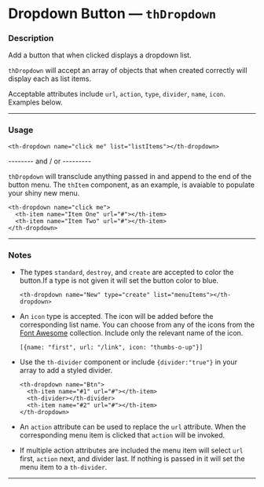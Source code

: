 # Dropdown Button — `thDropdown`

### Description

Add a button that when clicked displays a dropdown list.

`thDropdown` will accept an array of objects that when created correctly will display each as list items.

Acceptable attributes include `url`, `action`, `type`, `divider`, `name`, `icon`. Examples below.

---
### Usage
```
<th-dropdown name="click me" list="listItems"></th-dropdown>
```

-------- and / or ---------

`thDropdown` will transclude anything passed in and append to the end of the button menu. The `thItem` component, as an example, is avaiable to populate your shiny new menu.
```
<th-dropdown name="click me">
  <th-item name="Item One" url="#"></th-item>
  <th-item name="Item Two" url="#"></th-item>
</th-dropdown>
```
---
### Notes

- The types `standard`, `destroy`, and `create` are accepted to color the button.If a type is not given it will set the button color to blue.

  ```
  <th-dropdown name="New" type="create" list="menuItems"></th-dropdown>
  ```
- An `icon` type is accepted. The icon will be added before the corresponding list name.
You can choose from any of the icons from the [Font Awesome](https://fortawesome.github.io/Font-Awesome/icons/ "icons!") collection.
Include only the relevant name of the icon.
  ```
  [{name: "first", url: "/link", icon: "thumbs-o-up"}]
  ```
- Use the `th-divider` component or include `{divider:"true"}` in your array to add a styled divider.
  ```
  <th-dropdown name="Btn">
    <th-item name="#1" url="#"></th-item>
    <th-divider></th-divider>
    <th-item name="#2" url="#"></th-item>
  </th-dropdown>
  ```
- An `action` attribute can be used to replace the `url` attribute. When the corresponding menu item is clicked that `action` will be invoked.
- If multiple action attributes are included the menu item will select `url` first, `action` next, and divider last. If nothing is passed in it will set the menu item to a `th-divider`.


---
